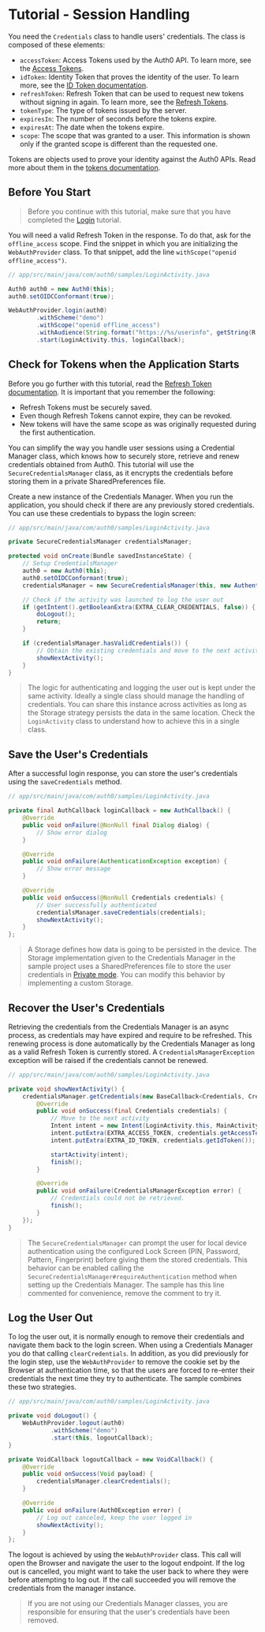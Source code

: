 # Tutorial - Session Handling

You need the `Credentials` class to handle users' credentials. The class is composed of these elements:

* `accessToken`: Access Tokens used by the Auth0 API. To learn more, see the [Access Tokens](https://auth0.com/docs/tokens/access-tokens).
* `idToken`: Identity Token that proves the identity of the user. To learn more, see the [ID Token documentation](https://auth0.com/docs/tokens/id-tokens).
* `refreshToken`: Refresh Token that can be used to request new tokens without signing in again. To learn more, see the [Refresh Tokens](https://auth0.com/docs/tokens/refresh-tokens).
* `tokenType`: The type of tokens issued by the server.
* `expiresIn`: The number of seconds before the tokens expire.
* `expiresAt`: The date when the tokens expire.
* `scope`: The scope that was granted to a user. This information is shown only if the granted scope is different than the requested one.

Tokens are objects used to prove your identity against the Auth0 APIs. Read more about them in the [tokens documentation](https://auth0.com/docs/tokens).

## Before You Start

> Before you continue with this tutorial, make sure that you have completed the [Login](../00-Login/TUTORIAL.md) tutorial.

You will need a valid Refresh Token in the response. To do that, ask for the `offline_access` scope. Find the snippet in which you are initializing the `WebAuthProvider` class. To that snippet, add the line `withScope("openid offline_access")`.

```java
// app/src/main/java/com/auth0/samples/LoginActivity.java

Auth0 auth0 = new Auth0(this);
auth0.setOIDCConformant(true);

WebAuthProvider.login(auth0)
        .withScheme("demo")
        .withScope("openid offline_access")
        .withAudience(String.format("https://%s/userinfo", getString(R.string.com_auth0_domain)))
        .start(LoginActivity.this, loginCallback);
```

## Check for Tokens when the Application Starts

Before you go further with this tutorial, read the [Refresh Token documentation](https://auth0.com/docs/tokens/refresh-tokens). It is important that you remember the following:
- Refresh Tokens must be securely saved.
- Even though Refresh Tokens cannot expire, they can be revoked.
- New tokens will have the same scope as was originally requested during the first authentication.

You can simplify the way you handle user sessions using a Credential Manager class, which knows how to securely store, retrieve and renew credentials obtained from Auth0. This tutorial will use the `SecureCredentialsManager` class, as it encrypts the credentials before storing them in a private SharedPreferences file.

Create a new instance of the Credentials Manager. When you run the application, you should check if there are any previously stored credentials. You can use these credentials to bypass the login screen:

```java
// app/src/main/java/com/auth0/samples/LoginActivity.java

private SecureCredentialsManager credentialsManager;

protected void onCreate(Bundle savedInstanceState) {
    // Setup CredentialsManager
    auth0 = new Auth0(this);
    auth0.setOIDCConformant(true);
    credentialsManager = new SecureCredentialsManager(this, new AuthenticationAPIClient(auth0), new SharedPreferencesStorage(this));

    // Check if the activity was launched to log the user out
    if (getIntent().getBooleanExtra(EXTRA_CLEAR_CREDENTIALS, false)) {
        doLogout();
        return;
    }

    if (credentialsManager.hasValidCredentials()) {
        // Obtain the existing credentials and move to the next activity
        showNextActivity();
    }
}
```

> The logic for authenticating and logging the user out is kept under the same activity. Ideally a single class should manage the handling of credentials. You can share this instance across activities as long as the Storage strategy persists the data in the same location. Check the `LoginActivity` class to understand how to achieve this in a single class.

## Save the User's Credentials

After a successful login response, you can store the user's credentials using the `saveCredentials` method.

```java
// app/src/main/java/com/auth0/samples/LoginActivity.java

private final AuthCallback loginCallback = new AuthCallback() {
    @Override
    public void onFailure(@NonNull final Dialog dialog) {
        // Show error dialog
    }

    @Override
    public void onFailure(AuthenticationException exception) {
        // Show error message
    }

    @Override
    public void onSuccess(@NonNull Credentials credentials) {
        // User successfully authenticated
        credentialsManager.saveCredentials(credentials);
        showNextActivity();
    }
};
```

> A Storage defines how data is going to be persisted in the device. The Storage implementation given to the Credentials Manager in the sample project uses a SharedPreferences file to store the user credentials in [Private mode](https://developer.android.com/reference/android/content/Context.html#MODE_PRIVATE). You can modify this behavior by implementing a custom Storage.

## Recover the User's Credentials

Retrieving the credentials from the Credentials Manager is an async process, as credentials may have expired and require to be refreshed. This renewing process is done automatically by the Credentials Manager as long as a valid Refresh Token is currently stored. A `CredentialsManagerException` exception will be raised if the credentials cannot be renewed.

```java
// app/src/main/java/com/auth0/samples/LoginActivity.java

private void showNextActivity() {
    credentialsManager.getCredentials(new BaseCallback<Credentials, CredentialsManagerException>() {
        @Override
        public void onSuccess(final Credentials credentials) {
            // Move to the next activity
            Intent intent = new Intent(LoginActivity.this, MainActivity.class);
            intent.putExtra(EXTRA_ACCESS_TOKEN, credentials.getAccessToken());
            intent.putExtra(EXTRA_ID_TOKEN, credentials.getIdToken());

            startActivity(intent);
            finish();
        }

        @Override
        public void onFailure(CredentialsManagerException error) {
            // Credentials could not be retrieved.
            finish();
        }
    });
}
```

> The `SecureCredentialsManager` can prompt the user for local device authentication using the configured Lock Screen (PIN, Password, Pattern, Fingerprint) before giving them the stored credentials. This behavior can be enabled calling the `SecureCredentialsManager#requireAuthentication` method when setting up the Credentials Manager. The sample has this line commented for convenience, remove the comment to try it.

## Log the User Out

To log the user out, it is normally enough to remove their credentials and navigate them back to the login screen. When using a Credentials Manager you do that calling `clearCredentials`. In addition, as you did previously for the login step, use the `WebAuthProvider` to remove the cookie set by the Browser at authentication time, so that the users are forced to re-enter their credentials the next time they try to authenticate. The sample combines these two strategies.

```java
// app/src/main/java/com/auth0/samples/LoginActivity.java

private void doLogout() {
    WebAuthProvider.logout(auth0)
            .withScheme("demo")
            .start(this, logoutCallback);
}

private VoidCallback logoutCallback = new VoidCallback() {
    @Override
    public void onSuccess(Void payload) {
        credentialsManager.clearCredentials();
    }

    @Override
    public void onFailure(Auth0Exception error) {
        // Log out canceled, keep the user logged in
        showNextActivity();
    }
};

```

The logout is achieved by using the `WebAuthProvider` class. This call will open the Browser and navigate the user to the logout endpoint. If the log out is cancelled, you might want to take the user back to where they were before attempting to log out. If the call succeeded you will remove the credentials from the manager instance.

> If you are not using our Credentials Manager classes, you are responsible for ensuring that the user's credentials have been removed.
